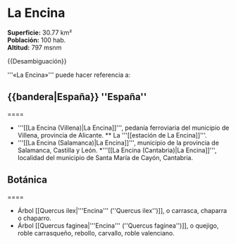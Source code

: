 # La Encina

**Superficie:** 30.77 km²  
**Población:** 100 hab.  
**Altitud:** 797 msnm  

{{Desambiguación}}

'''«La Encina»''' puede hacer referencia a:

## {{bandera|España}} ''España''

====
* '''[[La Encina (Villena)|La Encina]]''', pedanía ferroviaria del municipio de Villena, provincia de Alicante.
** La '''[[estación de La Encina]]'''.
* '''[[La Encina (Salamanca)|La Encina]]''', municipio de la provincia de Salamanca, Castilla y León.
*'''[[La Encina (Cantabria)|La Encina]]''', localidad del municipio de Santa María de Cayón, Cantabria.

## Botánica

====
* Árbol [[Quercus ilex|'''Encina''' (''Quercus ilex'')]], o carrasca, chaparra o chaparro.
* Árbol [[Quercus faginea|'''Encina''' (''Quercus faginea'')]], o quejigo, roble carrasqueño, rebollo, carvallo,  roble valenciano.